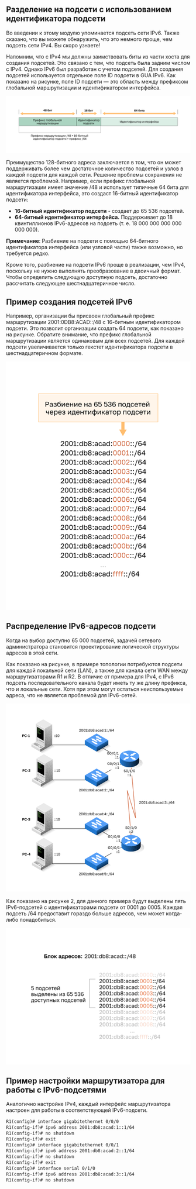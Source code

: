<!-- verified: agorbachev 03.05.2022 -->

<!-- 12.8.1 -->
## Разделение на подсети с использованием идентификатора подсети

Во введении к этому модулю упоминается подсеть сети IPv6. Также сказано, что вы можете обнаружить, что это немного проще, чем подсеть сети IPv4. Вы скоро узнаете!

Напомним, что с IPv4 мы должны заимствовать биты из части хоста для создания подсетей. Это связано с тем, что подсеть была задним числом с IPv4. Однако IPv6 был разработан с учетом подсетей. Для создания подсетей используется отдельное поле ID подсети в GUA IPv6. Как показано на рисунке, поле ID подсети — это область между префиксом глобальной маршрутизации и идентификатором интерфейса.

![](./assets/12.8.1.svg "GUA с 16-разрядным идентификатором подсети")


Преимущество 128-битного адреса заключается в том, что он может поддерживать более чем достаточное количество подсетей и узлов в каждой подсети для каждой сети. Решение проблемы сохранения не является проблемой. Например, если префикс глобальной маршрутизации имеет значение /48 и использует типичные 64 бита для идентификатора интерфейса, это создаст 16-битный идентификатор подсети:

* **16-битный идентификатор подсети** - создает до 65 536 подсетей.
* **64-битный идентификатор интерфейса.**  Поддерживает до 18 квинтиллионов IPv6-адресов  на подсеть (т. е. 18 000 000 000 000 000 000).

**Примечание**: Разбиение на подсети с помощью 64-битного идентификатора интерфейса (или узловой части) также возможно, но требуется редко.

Кроме того, разбиение на подсети IPv6 проще в реализации, чем IPv4, поскольку не нужно выполнять преобразование в двоичный формат. Чтобы определить следующую доступную подсеть, достаточно рассчитать следующее шестнадцатеричное число.

<!-- 12.8.2 -->
## Пример создания подсетей IPv6

Например, организации бы присвоен глобальный префикс маршрутизации 2001:0DB8:ACAD::/48 с 16-битным идентификатором подсети. Это позволит организации создать 64 подсети, как показано на рисунке. Обратите внимание, что префикс глобальной маршрутизации является одинаковым для всех подсетей. Для каждой подсети увеличивается только гекстет идентификатора подсети в шестнадцатеричном формате.

![](./assets/12.8.2.svg "Организация подсетей с помощью идентификатора подсети")


<!-- 12.8.3 -->
## Распределение IPv6-адресов подсети

Когда на выбор доступно 65 000 подсетей, задачей сетевого администратора становится проектирование логической структуры адресов в этой сети.

Как показано на рисунке, в примере топологии потребуются подсети для каждой локальной сети (LAN), а также для канала сети WAN между маршрутизаторами R1 и R2. В отличие от примера для IPv4, с IPv6 подсеть последовательного канала будет иметь ту же длину префикса, что и локальные сети. Хотя при этом могут остаться неиспользуемые адреса, что не является проблемой для IPv6-сетей.

![](./assets/12.8.3-1.svg "Пример топологии")


Как показано на рисунке 2, для данного примера будут выделены пять IPv6-подсетей с идентификаторами подсети от 0001 до 0005. Каждая подсеть /64 предоставит гораздо больше адресов, чем может когда-либо понадобиться.

![](./assets/12.8.3-2.svg)


<!-- 12.8.4 -->
## Пример настройки маршрутизатора для работы с IPv6-подсетями 

Аналогично настройке IPv4, каждый интерфейс маршрутизатора настроен для работы в соответствующей IPv6-подсети.

```
R1(config)# interface gigabitethernet 0/0/0 
R1(config-if)# ipv6 address 2001:db8:acad:1::1/64
R1(config-if)# no shutdown
R1(config-if)# exit
R1(config)# interface gigabitethernet 0/0/1 
R1(config-if)# ipv6 address 2001:db8:acad:2::1/64
R1(config-if)# no shutdown
R1(config-if)# exit
R1(config)# interface serial 0/1/0 
R1(config-if)# ipv6 address 2001:db8:acad:3::1/64
R1(config-if)# no shutdown
```

<!-- 12.8.5 -->
<!-- quiz -->

